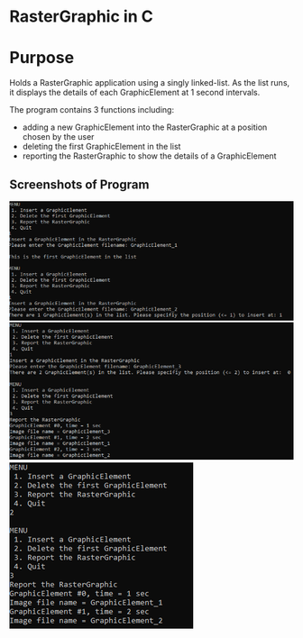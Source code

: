 # RasterGraphic in C

# Purpose
Holds a RasterGraphic application using a singly linked-list. As the list runs, it displays the details of each GraphicElement at 1 second intervals.

The program contains 3 functions including:

* adding a new GraphicElement into the RasterGraphic at a position chosen by the user
* deleting the first GraphicElement in the list
* reporting the RasterGraphic to show the details of a GraphicElement

## Screenshots of Program
![Assign 0 Image 1](https://github.com/AhmedAfzal5/CST8219-CPP-Programming/blob/master/Assignment%200/Screenshots/assign0-img1.PNG)
![Assign 0 Image 2](https://github.com/AhmedAfzal5/CST8219-CPP-Programming/blob/master/Assignment%200/Screenshots/assign0-img2.PNG)
![Assign 0 Image 3](https://github.com/AhmedAfzal5/CST8219-CPP-Programming/blob/master/Assignment%200/Screenshots/assign0-img3.PNG)

